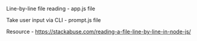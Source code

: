 Line-by-line file reading - app.js file

Take user input via CLI - prompt.js file

Resource - https://stackabuse.com/reading-a-file-line-by-line-in-node-js/